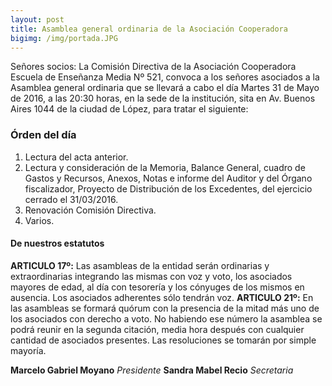 ```yaml
---
layout: post
title: Asamblea general ordinaria de la Asociación Cooperadora
bigimg: /img/portada.JPG
---
```


Señores socios:
La Comisión Directiva de la Asociación Cooperadora Escuela de Enseñanza Media Nº 521, convoca a los señores asociados a la Asamblea general ordinaria que se llevará a cabo el día Martes 31 de Mayo de 2016, a las 20:30 horas, en la sede de la institución, sita en Av. Buenos Aires 1044 de la ciudad de López, para tratar el siguiente:

### Órden del día
1. Lectura del acta anterior.
2. Lectura y consideración de la Memoria, Balance General, cuadro de Gastos y Recursos, Anexos, Notas e informe del Auditor y del Órgano fiscalizador, Proyecto de Distribución de los Excedentes, del ejercicio cerrado el 31/03/2016.
3. Renovación Comisión Directiva.
4. Varios.

#### De nuestros estatutos
**ARTICULO 17º:** Las asambleas de la entidad serán ordinarias y extraordinarias integrando las mismas con voz y voto, los asociados mayores de edad, al día con tesorería y los cónyuges de los mismos en ausencia. Los asociados adherentes sólo tendrán voz.
**ARTICULO 21º:** En las asambleas se formará quórum con la presencia de la mitad más uno de los asociados con derecho a voto. No habiendo ese número la asamblea se podrá reunir en la segunda citación, media hora después con cualquier cantidad de asociados presentes. Las resoluciones se tomarán por simple mayoría.

**Marcelo Gabriel Moyano**
*Presidente*
**Sandra Mabel Recio**
*Secretaria*
